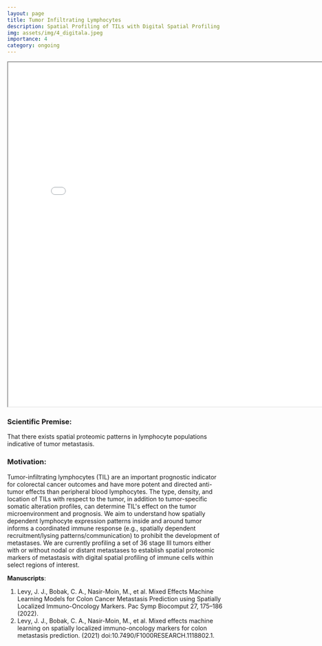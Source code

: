 ```yaml
---
layout: page
title: Tumor Infiltrating Lymphocytes
description: Spatial Profiling of TILs with Digital Spatial Profiling
img: assets/img/4_digitala.jpeg
importance: 4
category: ongoing
---
```


<iframe src="/assets/pdf/f1000research-379546.pdf" style="width:800px; height:800px;"></iframe>

### Scientific Premise:
That there exists spatial proteomic patterns in lymphocyte populations indicative of tumor metastasis.

### Motivation:
Tumor-infiltrating lymphocytes (TIL) are an important prognostic indicator for colorectal cancer outcomes and have more potent and directed anti-tumor effects than peripheral blood lymphocytes. The type, density, and location of TILs with respect to the tumor, in addition to tumor-specific somatic alteration profiles, can determine TIL's effect on the tumor microenvironment and prognosis. We aim to understand how spatially dependent lymphocyte expression patterns inside and around tumor informs a coordinated immune response (e.g., spatially dependent recruitment/lysing patterns/communication) to prohibit the development of metastases. We are currently profiling a set of 36 stage III tumors either with or without nodal or distant metastases to establish spatial proteomic markers of metastasis with digital spatial profiling of immune cells within select regions of interest.

**Manuscripts**:
1. Levy, J. J., Bobak, C. A., Nasir-Moin, M., et al. Mixed Effects Machine Learning Models for Colon Cancer Metastasis Prediction using Spatially Localized Immuno-Oncology Markers. Pac Symp Biocomput 27, 175–186 (2022).
2. Levy, J. J., Bobak, C. A., Nasir-Moin, M., et al. Mixed effects machine learning on spatially localized immuno-oncology markers for colon metastasis prediction. (2021) doi:10.7490/F1000RESEARCH.1118802.1.
